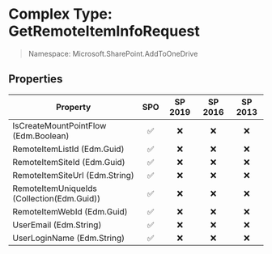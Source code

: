 # Complex Type: GetRemoteItemInfoRequest

> Namespace: Microsoft.SharePoint.AddToOneDrive

## Properties

Property | SPO | SP 2019 | SP 2016 | SP 2013
----------|:---:|:-------:|:-------:|:-------:
IsCreateMountPointFlow (Edm.Boolean) | ✅ | ❌ | ❌ | ❌
RemoteItemListId (Edm.Guid) | ✅ | ❌ | ❌ | ❌
RemoteItemSiteId (Edm.Guid) | ✅ | ❌ | ❌ | ❌
RemoteItemSiteUrl (Edm.String) | ✅ | ❌ | ❌ | ❌
RemoteItemUniqueIds (Collection(Edm.Guid)) | ✅ | ❌ | ❌ | ❌
RemoteItemWebId (Edm.Guid) | ✅ | ❌ | ❌ | ❌
UserEmail (Edm.String) | ✅ | ❌ | ❌ | ❌
UserLoginName (Edm.String) | ✅ | ❌ | ❌ | ❌